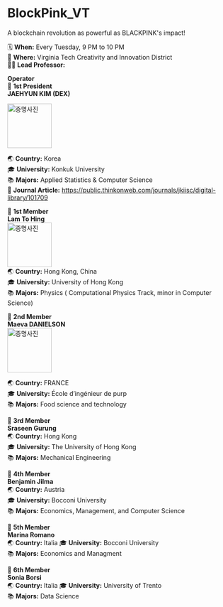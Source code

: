 # BlockPink_VT
A blockchain revolution as powerful as BLACKPINK's impact!

🗓️ **When:** Every Tuesday, 9 PM to 10 PM  
📍 **Where:** Virginia Tech Creativity and Innovation District  
👨‍🏫 **Lead Professor:**


**Operator**  
🚀 **1st President**  
**JAEHYUN KIM (DEX)**  

<img src="https://github.com/user-attachments/assets/ac59959f-228c-4370-9793-283db9cc3b45" alt="증명사진" width="100px" height="auto" />  




🌏 **Country:** Korea  
🎓 **University:** Konkuk University  
📚 **Majors:** Applied Statistics & Computer Science  
📄 **Journal Article:** https://public.thinkonweb.com/journals/jkiisc/digital-library/101709  




💫 **1st Member**  
**Lam To Hing**  
 <img src="https://github.com/user-attachments/assets/31829436-01ae-4483-a977-6d98700ffbf4"  alt="증명사진" width="100px" height="auto" />  
🌏 **Country:** Hong Kong, China  
🎓 **University:** University of Hong Kong    
📚 **Majors:** Physics ( Computational Physics Track, minor in Computer Science)  


  
💫 **2nd Member**  
**Maeva DANIELSON**  
<img src="https://github.com/user-attachments/assets/37c80e32-6ba3-4089-b732-490251a056fa" alt="증명사진" width="100px" height="auto" />

🌏 **Country:** FRANCE  
🎓 **University:** École d’ingénieur de purp  
📚 **Majors:** Food science and technology  


  
💫 **3rd Member**  
**Sraseen Gurung**  
🌏 **Country:** Hong Kong  
🎓 **University:** The University of Hong Kong  
📚 **Majors:** Mechanical Engineering  


💫 **4th Member**  
**Benjamin Jilma**  
🌏 **Country:** Austria  
🎓 **University:** Bocconi University  
📚 **Majors:** Economics, Management, and Computer Science 


💫 **5th Member**  
**Marina Romano**  
🌏 **Country:** Italia 
🎓 **University:** Bocconi University  
📚 **Majors:** Economics and Managment  


💫 **6th Member**  
**Sonia Borsi**  
🌏 **Country:** Italia 
🎓 **University:** University of Trento  
📚 **Majors:** Data Science  
